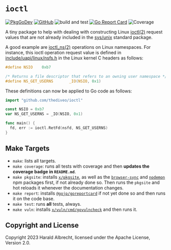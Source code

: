 # `ioctl`

[![PkgGoDev](https://pkg.go.dev/badge/github.com/thediveo/ioctl)](https://pkg.go.dev/github.com/thediveo/ioctl)
[![GitHub](https://img.shields.io/github/license/thediveo/ioctl)](https://img.shields.io/github/license/thediveo/ioctl)
![build and test](https://github.com/thediveo/ioctl/workflows/build%20and%20test/badge.svg?branch=master)
[![Go Report Card](https://goreportcard.com/badge/github.com/thediveo/ioctl)](https://goreportcard.com/report/github.com/thediveo/ioctl)
![Coverage](https://img.shields.io/badge/Coverage-100.0%25-brightgreen)

A tiny package to help with dealing with constructing Linux
[ioctl(2)](https://man7.org/linux/man-pages/man2/ioctl.2.html) request values
that are not already included in the
[sys/unix](https://pkg.go.dev/golang.org/x/sys/unix) standard package.

A good example are
[ioctl_ns(2)](https://man7.org/linux/man-pages/man2/ioctl_ns.2.html) operations
on Linux namespaces. For instance, this ioctl operation request value is defined
in
[include/uapi/linux/nsfs.h](https://elixir.bootlin.com/linux/v6.2.11/source/include/uapi/linux/nsfs.h#L10)
in the Linux kernel C headers as follows:

```c
#define NSIO	0xb7

/* Returns a file descriptor that refers to an owning user namespace */
#define NS_GET_USERNS		_IO(NSIO, 0x1)
```

These definitions can now be applied to Go code as follows:

```go
import "github.com/thediveo/ioctl"

const NSIO = 0xb7
var NS_GET_USERNS = _IO(NSIO, 0x1)

func main() {
  fd, err := ioctl.RetFd(nsfd, NS_GET_USERNS)
}
```

## Make Targets

- `make`: lists all targets.
- `make coverage`: runs all tests with coverage and then **updates the coverage
  badge in `README.md`**.
- `make pkgsite`: installs [`x/pkgsite`](https://golang.org/x/pkgsite/cmd/pkgsite), as
  well as the [`browser-sync`](https://www.npmjs.com/package/browser-sync) and
  [`nodemon`](https://www.npmjs.com/package/nodemon) npm packages first, if not
  already done so. Then runs the `pkgsite` and hot reloads it whenever the
  documentation changes.
- `make report`: installs
  [`@gojp/goreportcard`](https://github.com/gojp/goreportcard) if not yet done
  so and then runs it on the code base.
- `make test`: runs **all** tests, always.
- `make vuln`: installs
  [`x/vuln/cmd/govulncheck`](https://golang.org/x/vuln/cmd/govulncheck) and then
  runs it.

## Copyright and License

Copyright 2023 Harald Albrecht, licensed under the Apache License, Version 2.0.
